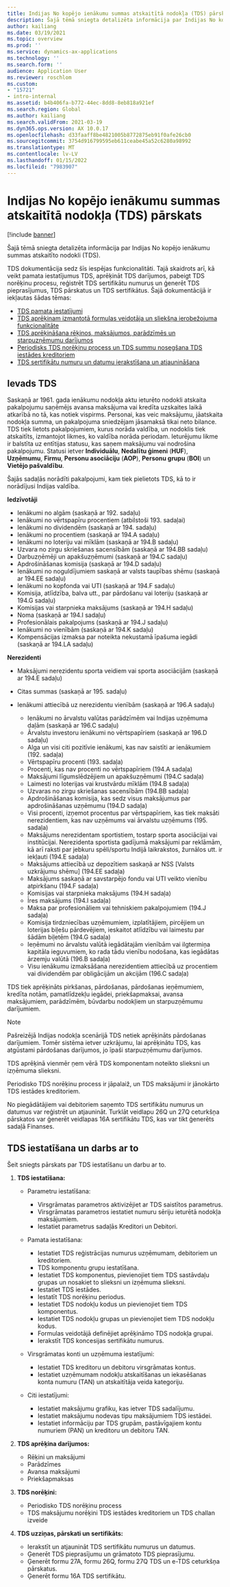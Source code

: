 ```yaml
---
title: Indijas No kopējo ienākumu summas atskaitītā nodokļa (TDS) pārskats
description: Šajā tēmā sniegta detalizēta informācija par Indijas No kopējo ienākumu summas atskaitīto nodokli (TDS). TDS dokumentācija sedz šīs iespējas funkcionalitāti.
author: kailiang
ms.date: 03/19/2021
ms.topic: overview
ms.prod: ''
ms.service: dynamics-ax-applications
ms.technology: ''
ms.search.form: ''
audience: Application User
ms.reviewer: roschlom
ms.custom:
- "15721"
- intro-internal
ms.assetid: b4b406fa-b772-44ec-8dd8-8eb818a921ef
ms.search.region: Global
ms.author: kailiang
ms.search.validFrom: 2021-03-19
ms.dyn365.ops.version: AX 10.0.17
ms.openlocfilehash: d33faaff8be4821005b8772875eb91f0afe26cb0
ms.sourcegitcommit: 3754d916799595eb611ceabe45a52c6280a98992
ms.translationtype: MT
ms.contentlocale: lv-LV
ms.lasthandoff: 01/15/2022
ms.locfileid: "7983907"
---
```

# <a name="indian-tax-deducted-at-source-tds-overview"></a>Indijas No kopējo ienākumu summas atskaitītā nodokļa (TDS) pārskats

[!include [banner](../includes/banner.md)]

Šajā tēmā sniegta detalizēta informācija par Indijas No kopējo ienākumu summas atskaitīto nodokli (TDS).

TDS dokumentācija sedz šīs iespējas funkcionalitāti. Tajā skaidrots arī, kā veikt pamata iestatījumus TDS, aprēķināt TDS darījumos, pabeigt TDS norēķinu procesu, reģistrēt TDS sertifikātu numurus un ģenerēt TDS pieprasījumus, TDS pārskatus un TDS sertifikātus. Šajā dokumentācijā ir iekļautas šādas tēmas:

- [TDS pamata iestatījumi](apac-ind-TDS-TDS-ledger-accounts-setup.md)
- [TDS aprēķinam izmantotā formulas veidotāja un sliekšņa ierobežojuma funkcionalitāte](apac-ind-TDS-Formula-designer.md)
- [TDS aprēķināšana rēķinos, maksājumos, parādzīmēs un starpuzņēmumu darījumos](apac-ind-TDS-Calculate-TDS-on-invoices-using-journals.md)
- [Periodisks TDS norēķinu process un TDS summu nosegšana TDS iestādes kreditoriem](apac-ind-TDS-Run-the-periodic-TDS-settlement-process.md)
- [TDS sertifikātu numuru un datumu ierakstīšana un atjaunināšana](apac-ind-TDS-Record-TDS-concession-certificate-numbers.md)

## <a name="introduction-to-tds"></a>Ievads TDS

Saskaņā ar 1961. gada ienākumu nodokļa aktu ieturēto nodokli atskaita pakalpojumu saņēmējs avansa maksājuma vai kredīta uzskaites laikā atkarībā no tā, kas notiek vispirms. Personai, kas veic maksājumu, jāatskaita nodokļa summa, un pakalpojuma sniedzējam jāsamaksā tikai neto bilance. TDS tiek lietots pakalpojumiem, kurus norāda valdība, un nodoklis tiek atskaitīts, izmantojot likmes, ko valdība norāda periodam. Ieturējumu likme ir balstīta uz entītijas statusu, kas saņem maksājumu vai nodrošina pakalpojumu. Statusi ietver **Individuālu**, **Nedalītu ģimeni** (**HUF**), **Uzņēmumu**, **Firmu**, **Personu asociāciju** (**AOP**), **Personu grupu** (**BOI**) un **Vietējo pašvaldību**.

Šajās sadaļās norādīti pakalpojumi, kam tiek pielietots TDS, kā to ir norādījusi Indijas valdība.

**Iedzīvotāji**

- Ienākumi no algām (saskaņā ar 192. sadaļu)
- Ienākumi no vērtspapīru procentiem (atbilstoši 193. sadaļai)
- Ienākumi no dividendēm (saskaņā ar 194. sadaļu)
- Ienākumi no procentiem (saskaņā ar 194.A sadaļu)
- Ienākumi no loteriju vai mīklām (saskaņā ar 194.B sadaļu)
- Uzvara no zirgu skriešanas sacensībām (saskaņā ar 194.BB sadaļu)
- Darbuzņēmēji un apakšuzņēmumi (saskaņā ar 194.C sadaļu)
- Apdrošināšanas komisija (saskaņā ar 194.D sadaļu)
- Ienākumi no noguldījumiem saskaņā ar valsts taupības shēmu (saskaņā ar 194.EE sadaļu)
- Ienākumi no kopfonda vai UTI (saskaņā ar 194.F sadaļu)
- Komisija, atlīdzība, balva utt., par pārdošanu vai loteriju (saskaņā ar 194.G sadaļu)
- Komisijas vai starpnieka maksājums (saskaņā ar 194.H sadaļu)
- Noma (saskaņā ar 194.I sadaļu)
- Profesionālais pakalpojums (saskaņā ar 194.J sadaļu)
- Ienākumi no vienībām (saskaņā ar 194.K sadaļu)
- Kompensācijas izmaksa par noteikta nekustamā īpašuma iegādi (saskaņā ar 194.LA sadaļu)

**Nerezidenti**

- Maksājumi nerezidentu sporta veidiem vai sporta asociācijām (saskaņā ar 194.E sadaļu)
- Citas summas (saskaņā ar 195. sadaļu)
- Ienākumi attiecībā uz nerezidentu vienībām (saskaņā ar 196.A sadaļu)

    - Ienākumi no ārvalstu valūtas parādzīmēm vai Indijas uzņēmuma daļām (saskaņā ar 196.C sadaļu)
    - Ārvalstu investoru ienākumi no vērtspapīriem (saskaņā ar 196.D sadaļu)
    - Alga un visi citi pozitīvie ienākumi, kas nav saistīti ar ienākumiem (192. sadaļa)
    - Vērtspapīru procenti (193. sadaļa)
    - Procenti, kas nav procenti no vērtspapīriem (194.A sadaļa)
    - Maksājumi līgumslēdzējiem un apakšuzņēmumi (194.C sadaļa)
    - Laimesti no loterijas vai krustvārdu mīklām (194.B sadaļa)
    - Uzvaras no zirgu skriešanas sacensībām (194.BB sadaļa)
    - Apdrošināšanas komisija, kas sedz visus maksājumus par apdrošināšanas uzņēmumu (194.D sadaļa)
    - Visi procenti, izņemot procentus par vērtspapīriem, kas tiek maksāti nerezidentiem, kas nav uzņēmums vai ārvalstu uzņēmums (195. sadaļa)
    - Maksājums nerezidentam sportistiem, tostarp sporta asociācijai vai institūcijai. Nerezidenta sportista gadījumā maksājumi par reklāmām, kā arī raksti par jebkuru spēli/sportu Indijā laikrakstos, žurnālos utt. ir iekļauti (194.E sadaļa)
    - Maksājums attiecībā uz depozītiem saskaņā ar NSS \[Valsts uzkrājumu shēmu\] (194.EE sadaļa)
    - Maksājums saskaņā ar savstarpējo fondu vai UTI veikto vienību atpirkšanu (194.F sadaļa)
    - Komisijas vai starpnieka maksājums (194.H sadaļa)
    - Īres maksājums (194.I sadaļa)
    - Maksa par profesionāliem vai tehniskiem pakalpojumiem (194.J sadaļa)
    - Komisija tirdzniecības uzņēmumiem, izplatītājiem, pircējiem un loterijas biļešu pārdevējiem, ieskaitot atlīdzību vai laimestu par šādām biļetēm (194.G sadaļa)
    - Ieņēmumi no ārvalstu valūtā iegādātajām vienībām vai ilgtermiņa kapitāla ieguvumiem, ko rada tādu vienību nodošana, kas iegādātas ārzemju valūtā (196.B sadaļa)
    - Visu ienākumu izmaksāšana nerezidentiem attiecībā uz procentiem vai dividendēm par obligācijām un akcijām (196.C sadaļa)

TDS tiek aprēķināts pirkšanas, pārdošanas, pārdošanas ieņēmumiem, kredīta notām, pamatlīdzekļu iegādei, priekšapmaksai, avansa maksājumiem, parādzīmēm, būvdarbu nodokļiem un starpuzņēmumu darījumiem.

> [!NOTE]
> Pašreizējā Indijas nodokļa scenārijā TDS netiek aprēķināts pārdošanas darījumiem. Tomēr sistēma ietver uzkrājumu, lai aprēķinātu TDS, kas atgūstami pārdošanas darījumos, jo īpaši starpuzņēmumu darījumos.

TDS aprēķinā vienmēr ņem vērā TDS komponentam noteikto slieksni un izņēmuma slieksni.

Periodisko TDS norēķinu process ir jāpalaiž, un TDS maksājumi ir jānokārto TDS iestādes kreditoriem.

No piegādātājiem vai debitoriem saņemto TDS sertifikātu numurus un datumus var reģistrēt un atjaunināt. Turklāt veidlapu 26Q un 27Q ceturkšņa pārskatos var ģenerēt veidlapas 16A sertifikātu TDS, kas var tikt ģenerēts sadaļā Finanses.

## <a name="setting-up-and-working-with-tds"></a>TDS iestatīšana un darbs ar to

Šeit sniegts pārskats par TDS iestatīšanu un darbu ar to.

1. **TDS iestatīšana:**

    - Parametru iestatīšana:

        - Virsgrāmatas parametros aktivizējiet ar TDS saistītos parametrus.
        - Virsgrāmatas parametros iestatiet numuru sēriju ieturētā nodokļa maksājumiem.
        - Iestatiet parametrus sadaļās Kreditori un Debitori.

    - Pamata iestatīšana:

        - Iestatiet TDS reģistrācijas numurus uzņēmumam, debitoriem un kreditoriem.
        - TDS komponentu grupu iestatīšana.
        - Iestatiet TDS komponentus, pievienojiet tiem TDS sastāvdaļu grupas un nosakiet to slieksni un izņēmuma slieksni.
        - Iestatiet TDS iestādes.
        - Iestatīt TDS norēķinu periodus.
        - Iestatiet TDS nodokļu kodus un pievienojiet tiem TDS komponentus.
        - Iestatiet TDS nodokļu grupas un pievienojiet tiem TDS nodokļu kodus.
        - Formulas veidotājā definējiet aprēķināmo TDS nodokļa grupai.
        - Ierakstīt TDS koncesijas sertifikātu numurus.

    - Virsgrāmatas konti un uzņēmuma iestatījumi:

        - Iestatiet TDS kreditoru un debitoru virsgrāmatas kontus.
        - Iestatiet uzņēmumam nodokļu atskaitīšanas un iekasēšanas konta numuru (TAN) un atskaitītāja veida kategoriju.

    - Citi iestatījumi:

        - Iestatiet maksājumu grafiku, kas ietver TDS sadalījumu.
        - Iestatiet maksājumu nodevas tipu maksājumiem TDS iestādei.
        - Iestatiet informāciju par TDS grupām, pastāvīgajiem kontu numuriem (PAN) un kreditoru un debitoru TAN.

2. **TDS aprēķina darījumos:**

    - Rēķini un maksājumi
    - Parādzīmes
    - Avansa maksājumi
    - Priekšapmaksas

3. **TDS norēķini:**

    - Periodisko TDS norēķinu process
    - TDS maksājumu norēķini TDS iestādes kreditoriem un TDS challan izveide

4. **TDS uzziņas, pārskati un sertifikāts:**

    - Ierakstīt un atjaunināt TDS sertifikātu numurus un datumus.
    - Ģenerēt TDS pieprasījumu un grāmatoto TDS pieprasījumu.
    - Ģenerēt formu 27A, formu 26Q, formu 27Q TDS un e-TDS ceturkšņa pārskatus.
    - Ģenerēt formu 16A TDS sertifikātu.
